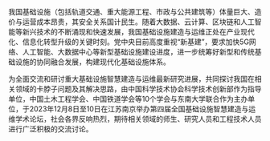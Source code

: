 我国基础设施（包括轨道交通、重大能源工程、市政与公共建筑等）体量巨大、造价与运营成本昂贵，其安全关系国计⺠生。随着大数据、云计算、区块链和人工智能等新兴技术的不断涌现和快速发展，我国基础设施建造与运维正处在产业现代化、信息化转型升级的关键时刻。党中央目前高度重视“新基建”，要求加快5G网络、人工智能、大数据中心等新型基础设施建设进度，进一步统筹好新型和传统基础设施的协同融合发展，构建现代化基础设施体系。

为全面交流和研讨重大基础设施智慧建造与运维最新研究进展，共同探讨我国在相关领域的卡脖子问题及其解决思路，由中国科学技术协会科学技术创新部作为指导单位，中国土木工程学会、中国铁道学会等10个学会与东南大学联合作为主办单位，于2023年12月8日至10日在江苏南京举办第四届全国基础设施智慧建造与运维学术论坛，社会各界反响热烈，期待相关领域的师生、研究人员和工程技术人员进行广泛积极的交流讨论。